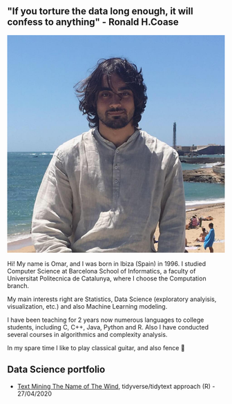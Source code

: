 ## "If you torture the data long enough, it will confess to anything" - Ronald H.Coase

![avatar](/posts/images/avatar.bmp)

Hi! My name is Omar, and I was born in Ibiza (Spain) in 1996.
I studied Computer Science at Barcelona School of Informatics, a faculty of Universitat Politecnica de Catalunya, where I choose the Computation branch.

My main interests right are Statistics, Data Science (exploratory analyisis, visualization, etc.) and also Machine Learning modeling.

I have been teaching for 2 years now numerous languages to college students, including C, C++, Java, Python and R. Also I have conducted several courses in algorithmics and complexity analysis.

In my spare time I like to play classical guitar, and also fence 🤺

## Data Science portfolio
- [Text Mining The Name of The Wind](https://norhther.github.io/blog/posts/notw.html), tidyverse/tidytext approach (R) - 27/04/2020
